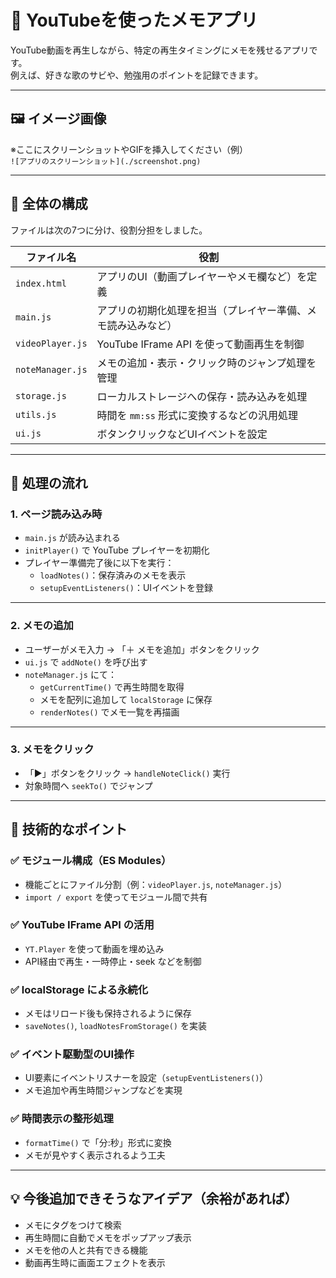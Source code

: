 # 🎥 YouTubeを使ったメモアプリ

YouTube動画を再生しながら、特定の再生タイミングにメモを残せるアプリです。  
例えば、好きな歌のサビや、勉強用のポイントを記録できます。

---

## 🖼️ イメージ画像

※ここにスクリーンショットやGIFを挿入してください（例）  
`![アプリのスクリーンショット](./screenshot.png)`

---

## 🧱 全体の構成

ファイルは次の7つに分け、役割分担をしました。

| ファイル名         | 役割 |
|--------------------|------|
| `index.html`       | アプリのUI（動画プレイヤーやメモ欄など）を定義 |
| `main.js`          | アプリの初期化処理を担当（プレイヤー準備、メモ読み込みなど） |
| `videoPlayer.js`   | YouTube IFrame API を使って動画再生を制御 |
| `noteManager.js`   | メモの追加・表示・クリック時のジャンプ処理を管理 |
| `storage.js`       | ローカルストレージへの保存・読み込みを処理 |
| `utils.js`         | 時間を `mm:ss` 形式に変換するなどの汎用処理 |
| `ui.js`            | ボタンクリックなどUIイベントを設定 |

---

## 🔁 処理の流れ

### 1. ページ読み込み時

- `main.js` が読み込まれる
- `initPlayer()` で YouTube プレイヤーを初期化
- プレイヤー準備完了後に以下を実行：
  - `loadNotes()`：保存済みのメモを表示
  - `setupEventListeners()`：UIイベントを登録

---

### 2. メモの追加

- ユーザーがメモ入力 → 「＋ メモを追加」ボタンをクリック
- `ui.js` で `addNote()` を呼び出す
- `noteManager.js` にて：
  - `getCurrentTime()` で再生時間を取得
  - メモを配列に追加して `localStorage` に保存
  - `renderNotes()` でメモ一覧を再描画

---

### 3. メモをクリック

- 「▶」ボタンをクリック → `handleNoteClick()` 実行
- 対象時間へ `seekTo()` でジャンプ

---

## 🧪 技術的なポイント

### ✅ モジュール構成（ES Modules）

- 機能ごとにファイル分割（例：`videoPlayer.js`, `noteManager.js`）
- `import / export` を使ってモジュール間で共有

### ✅ YouTube IFrame API の活用

- `YT.Player` を使って動画を埋め込み
- API経由で再生・一時停止・seek などを制御

### ✅ localStorage による永続化

- メモはリロード後も保持されるように保存
- `saveNotes()`, `loadNotesFromStorage()` を実装

### ✅ イベント駆動型のUI操作

- UI要素にイベントリスナーを設定（`setupEventListeners()`）
- メモ追加や再生時間ジャンプなどを実現

### ✅ 時間表示の整形処理

- `formatTime()` で「分:秒」形式に変換
- メモが見やすく表示されるよう工夫

---

## 💡 今後追加できそうなアイデア（余裕があれば）

- メモにタグをつけて検索
- 再生時間に自動でメモをポップアップ表示
- メモを他の人と共有できる機能
- 動画再生時に画面エフェクトを表示


